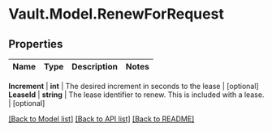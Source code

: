 # Vault.Model.RenewForRequest

## Properties

Name | Type | Description | Notes
------------ | ------------- | ------------- | -------------

**Increment** | **int** | The desired increment in seconds to the lease | [optional] **LeaseId** | **string** | The lease identifier to renew. This is included with a lease. | [optional] 

[[Back to Model list]](../README.md#documentation-for-models) [[Back to API list]](../README.md#documentation-for-api-endpoints) [[Back to README]](../README.md)

